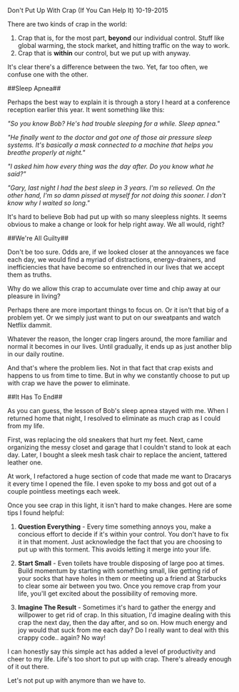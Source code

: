 Don't Put Up With Crap (If You Can Help It)
10-19-2015

There are two kinds of crap in the world:

1. Crap that is, for the most part, **beyond** our individual control. Stuff like global warming, the stock market, and hitting traffic on the way to work.
2. Crap that is **within** our control, but we put up with anyway.

It's clear there's a difference between the two. Yet, far too often, we confuse one with the other.

##Sleep Apnea##

Perhaps the best way to explain it is through a story I heard at a conference reception earlier this year. It went something like this:

*"So you know Bob? He's had trouble sleeping for a while. Sleep apnea."*

*"He finally went to the doctor and got one of those air pressure sleep systems. It's basically a mask connected to a machine that helps you breathe properly at night."*

*"I asked him how every thing was the day after. Do you know what he said?"*

*"Gary, last night I had the best sleep in 3 years. I'm so relieved. On the other hand, I'm so damn pissed at myself for not doing this sooner. I don't know why I waited so long."*

It's hard to believe Bob had put up with so many sleepless nights. It seems obvious to make a change or look for help right away. We all would, right?

##We're All Guilty##

Don't be too sure. Odds are, if we looked closer at the annoyances we face each day, we would find a myriad of distractions, energy-drainers, and inefficiencies that have become so entrenched in our lives that we accept them as truths.

Why do we allow this crap to accumulate over time and chip away at our pleasure in living?

Perhaps there are more important things to focus on. Or it isn't that big of a problem yet. Or we simply just want to put on our sweatpants and watch Netflix dammit.

Whatever the reason, the longer crap lingers around, the more familiar and normal it becomes in our lives. Until gradually, it ends up as just another blip in our daily routine.

And that's where the problem lies. Not in that fact that crap exists and happens to us from time to time. But in why we constantly choose to put up with crap we have the power to eliminate.

##It Has To End##

As you can guess, the lesson of Bob's sleep apnea stayed with me. When I returned home that night, I resolved to eliminate as much crap as I could from my life.

First, was replacing the old sneakers that hurt my feet. Next, came organizing the messy closet and garage that I couldn't stand to look at each day. Later, I bought a sleek mesh task chair to replace the ancient, tattered leather one.

At work, I refactored a huge section of code that made me want to Dracarys it every time I opened the file. I even spoke to my boss and got out of a couple pointless meetings each week.

Once you see crap in this light, it isn't hard to make changes. Here are some tips I found helpful:

1. **Question Everything** - Every time something annoys you, make a concious effort to decide if it's within your control. You don't have to fix it in that moment. Just acknowledge the fact that you are choosing to put up with this torment. This avoids letting it merge into your life.

2. **Start Small** - Even toilets have trouble disposing of large poo at times. Build momentum by starting with something small, like getting rid of your socks that have holes in them or meeting up a friend at Starbucks to clear some air between you two. Once you remove crap from your life, you'll get excited about the possibility of removing more. 

3. **Imagine The Result** - Sometimes it's hard to gather the energy and willpower to get rid of crap. In this situation, I'd imagine dealing with this crap the next day, then the day after, and so on. How much energy and joy would that suck from me each day? Do I really want to deal with this crappy code.. again? No way!

I can honestly say this simple act has added a level of productivity and cheer to my life. Life's too short to put up with crap. There's already enough of it out there.

Let's not put up with anymore than we have to.
